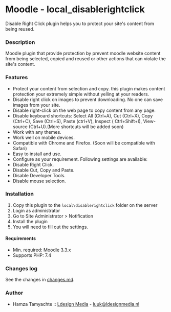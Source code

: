# Moodle - local_disablerightclick

Disable Right Click plugin helps you to protect your site's content from being reused.

### Description

Moodle plugin that provide protection by prevent moodle website content from being selected, copied and reused
or other actions that can violate the site's content.

### Features

- Protect your content from selection and copy. this plugin makes content protection your extremely simple without
  yelling at your readers.
- Disable right click on images to prevent downloading. No one can save images from your site.
- Disable right-click on the web page to copy content from any page.
- Disable keyboard shortcuts: Select All (Ctrl+A), Cut (Ctrl+X), Copy (Ctrl+C), Save (Ctrl+S), Paste (ctrl+V), Inspect (
  Ctrl+Shift+I), View-source (Ctrl+U).(More shortcuts will be added soon)
- Work with any themes.
- Work well on mobile devices.
- Compatible with Chrome and Firefox. (Soon will be compatible with Safari)
- Easy to install and use.
- Configure as your requirement. Following settings are available:
- Disable Right Click.
- Disable Cut, Copy and Paste.
- Disable Developer Tools.
- Disable mouse selection.

### Installation

1. Copy this plugin to the `local\disablerightclick` folder on the server
2. Login as administrator
3. Go to Site Administrator > Notification
4. Install the plugin
5. You will need to fill out the settings.

#### Requirements

* Min. required: Moodle 3.3.x
* Supports PHP: 7.4

### Changes log

See the changes in [changes.md](changes.md).

### Author

* Hamza Tamyachte :: [Ldesign Media](https://ldesignmedia.nl/) - [luuk@ldesignmedia.nl](luuk@ldesignmedia.nl)
